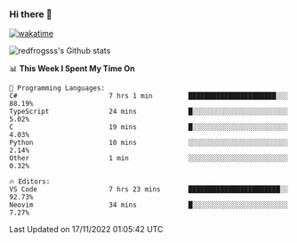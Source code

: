 ### Hi there 👋

[![wakatime](https://wakatime.com/badge/user/2cbd8003-b8b8-4565-92d7-ad9c23ff1846.svg)](https://wakatime.com/@2cbd8003-b8b8-4565-92d7-ad9c23ff1846)

<img src="https://github-readme-stats.vercel.app/api?username=redfrogsss&show_icons=true" alt="redfrogsss's Github stats"></img>

<!--START_SECTION:waka-->
📊 **This Week I Spent My Time On** 

```text
💬 Programming Languages: 
C#                       7 hrs 1 min         ██████████████████████░░░   88.19% 
TypeScript               24 mins             █░░░░░░░░░░░░░░░░░░░░░░░░   5.02% 
C                        19 mins             █░░░░░░░░░░░░░░░░░░░░░░░░   4.03% 
Python                   10 mins             ░░░░░░░░░░░░░░░░░░░░░░░░░   2.14% 
Other                    1 min               ░░░░░░░░░░░░░░░░░░░░░░░░░   0.32%

🔥 Editors: 
VS Code                  7 hrs 23 mins       ███████████████████████░░   92.73% 
Neovim                   34 mins             █░░░░░░░░░░░░░░░░░░░░░░░░   7.27%

```


 Last Updated on 17/11/2022 01:05:42 UTC
<!--END_SECTION:waka-->
